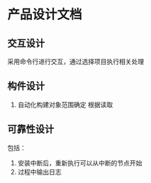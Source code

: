 # 产品设计文档

## 交互设计

采用命令行进行交互，通过选择项目执行相关处理

## 构件设计

1. 自动化构建对象范围确定
根据读取

## 可靠性设计

包括：

1. 安装中断后，重新执行可以从中断的节点开始
2. 过程中输出日志
